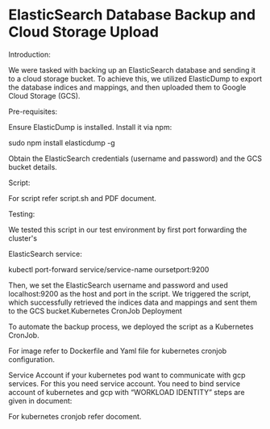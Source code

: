 # ElasticSearch Database Backup and Cloud Storage Upload

Introduction:

We were tasked with backing up an ElasticSearch database and sending it to a cloud storage bucket. To achieve this, we utilized ElasticDump to export the database indices and mappings, and then uploaded them to Google Cloud Storage (GCS).

Pre-requisites:

Ensure ElasticDump is installed. Install it via npm:

  sudo npm install elasticdump -g

  Obtain the ElasticSearch credentials (username and password) and the GCS bucket details.

Script:

For script refer script.sh and PDF document.


Testing:

We tested this script in our test environment by first port forwarding the cluster's

ElasticSearch service:

  kubectl port-forward service/service-name oursetport:9200

Then, we set the ElasticSearch username and password and used localhost:9200 as the host and port in the script. We triggered the script, which successfully retrieved the indices data and mappings and sent them to the GCS bucket.Kubernetes CronJob Deployment

To automate the backup process, we deployed the script as a Kubernetes CronJob. 

For image refer to Dockerfile and Yaml file for kubernetes cronjob configuration.

Service Account if your kubernetes pod want to communicate with gcp services. For this you need service account. You need to bind service account of kubernetes and gcp with “WORKLOAD IDENTITY” steps are given in document:

For kubernetes cronjob refer docoment.
